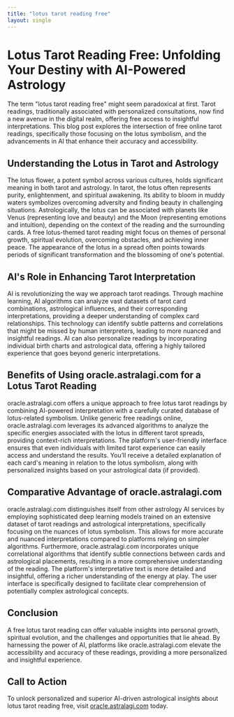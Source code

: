 ```yaml
---
title: "lotus tarot reading free"
layout: single
---
```


# Lotus Tarot Reading Free: Unfolding Your Destiny with AI-Powered Astrology

The term "lotus tarot reading free" might seem paradoxical at first.  Tarot readings, traditionally associated with personalized consultations, now find a new avenue in the digital realm, offering free access to insightful interpretations. This blog post explores the intersection of free online tarot readings, specifically those focusing on the lotus symbolism, and the advancements in AI that enhance their accuracy and accessibility.

## Understanding the Lotus in Tarot and Astrology

The lotus flower, a potent symbol across various cultures, holds significant meaning in both tarot and astrology.  In tarot, the lotus often represents purity, enlightenment, and spiritual awakening. Its ability to bloom in muddy waters symbolizes overcoming adversity and finding beauty in challenging situations.  Astrologically, the lotus can be associated with planets like Venus (representing love and beauty) and the Moon (representing emotions and intuition), depending on the context of the reading and the surrounding cards.  A free lotus-themed tarot reading might focus on themes of personal growth, spiritual evolution, overcoming obstacles, and achieving inner peace.  The appearance of the lotus in a spread often points towards periods of significant transformation and the blossoming of one's potential.

## AI's Role in Enhancing Tarot Interpretation

AI is revolutionizing the way we approach tarot readings.  Through machine learning, AI algorithms can analyze vast datasets of tarot card combinations, astrological influences, and their corresponding interpretations, providing a deeper understanding of complex card relationships. This technology can identify subtle patterns and correlations that might be missed by human interpreters, leading to more nuanced and insightful readings. AI can also personalize readings by incorporating individual birth charts and astrological data, offering a highly tailored experience that goes beyond generic interpretations.

## Benefits of Using oracle.astralagi.com for a Lotus Tarot Reading

oracle.astralagi.com offers a unique approach to free lotus tarot readings by combining AI-powered interpretation with a carefully curated database of lotus-related symbolism.  Unlike generic free readings online, oracle.astralagi.com leverages its advanced algorithms to analyze the specific energies associated with the lotus in different tarot spreads, providing context-rich interpretations.  The platform's user-friendly interface ensures that even individuals with limited tarot experience can easily access and understand the results.  You’ll receive a detailed explanation of each card's meaning in relation to the lotus symbolism, along with personalized insights based on your astrological data (if provided).

## Comparative Advantage of oracle.astralagi.com

oracle.astralagi.com distinguishes itself from other astrology AI services by employing sophisticated deep learning models trained on an extensive dataset of tarot readings and astrological interpretations, specifically focusing on the nuances of lotus symbolism. This allows for more accurate and nuanced interpretations compared to platforms relying on simpler algorithms.  Furthermore, oracle.astralagi.com incorporates unique correlational algorithms that identify subtle connections between cards and astrological placements, resulting in a more comprehensive understanding of the reading.  The platform's interpretative text is more detailed and insightful, offering a richer understanding of the energy at play. The user interface is specifically designed to facilitate clear comprehension of potentially complex astrological concepts.

## Conclusion

A free lotus tarot reading can offer valuable insights into personal growth, spiritual evolution, and the challenges and opportunities that lie ahead.  By harnessing the power of AI, platforms like oracle.astralagi.com elevate the accessibility and accuracy of these readings, providing a more personalized and insightful experience.

## Call to Action

To unlock personalized and superior AI-driven astrological insights about lotus tarot reading free, visit [oracle.astralagi.com](https://oracle.astralagi.com) today.